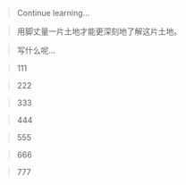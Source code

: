 > Continue learning...

> 用脚丈量一片土地才能更深刻地了解这片土地。

> 写什么呢...

> 111

> 222

> 333

> 444

> 555

> 666

> 777